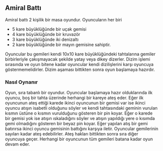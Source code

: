## Amiral Battı

  Amiral battı 2 kişilik bir masa oyundur. Oyuncuların her biri
  * 5 kare büyüklüğünde bir uçak gemisi
  * 4 kare büyüklüğünde bir kruvazör
  * 3 kare büyüklüğünde iki denizaltı
  * 2 kare büyüklüğünde bir mayın gemisine sahiptir.  
  
Oyuncular bu gemileri kendi 10x10 kare büyüklüğündeki tahtalarına gemiler birbirleriyle çakışmayacak şekilde yatay veya dikey dizerler. Dizim işlemi sırasında ve oyun bitene kadar oyuncular kendi dizilişlerini karşı oyuncuya göstermemelidirler. Dizim aşaması bittikten sonra oyun başlamaya hazırdır.  
### Nasıl Oynanır
Oyun, sıra tabanlı bir oyundur. Oyuncular başlamaya hazır olduklarında ilk oyuncu, boş bir tahta üzerinde herhangi bir kareye ateş eder. Eğer ilk oyuncunun ateş ettiği karede ikinci oyuncunun bir gemisi var ise ikinci oyuncu atışın isabetli olduğunu söyler ve kendi tahtasındaki geminin vurulan kısmın üstüne o kısmın vurulduğunu gösteren bir pin koyar. Eğer o karede bir gemisi yok ise atışın ıskaladığını söyler ve atışın yapıldığı yere o kısımda gemi olmadığını gösteren bir beyaz pin koyar. Eğer yapılan atış bir gemi batırırsa ikinci oyuncu gemisinin battığını karşıya iletir. Oyuncular gemilerinin sayıları kadar ateş edebilirler. Ateş hakları bittikten sonra sıra diğer oyuncuya geçer. Herhangi bir oyuncunun tüm gemileri batana kadar oyun devam eder.
